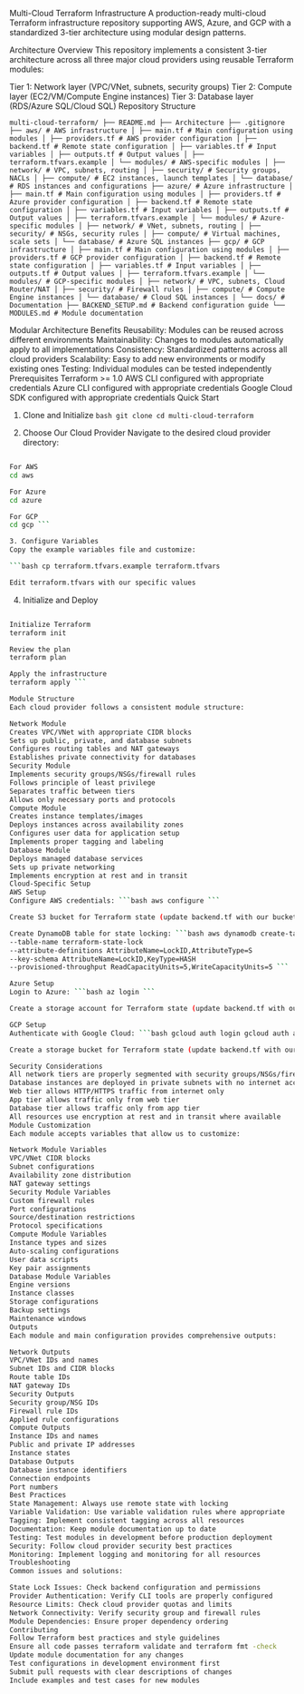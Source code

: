 Multi-Cloud Terraform Infrastructure
A production-ready multi-cloud Terraform infrastructure repository supporting AWS, Azure, and GCP with a standardized 3-tier architecture using modular design patterns.

Architecture Overview
This repository implements a consistent 3-tier architecture across all three major cloud providers using reusable Terraform modules:

Tier 1: Network layer (VPC/VNet, subnets, security groups)
Tier 2: Compute layer (EC2/VM/Compute Engine instances)
Tier 3: Database layer (RDS/Azure SQL/Cloud SQL)
Repository Structure
``` 
multi-cloud-terraform/ ├── README.md ├── Architecture ├── .gitignore ├── aws/ # AWS infrastructure │ ├── main.tf # Main configuration using modules │ ├── providers.tf # AWS provider configuration │ ├── backend.tf # Remote state configuration │ ├── variables.tf # Input variables │ ├── outputs.tf # Output values │ ├── terraform.tfvars.example │ └── modules/ # AWS-specific modules │ ├── network/ # VPC, subnets, routing │ ├── security/ # Security groups, NACLs │ ├── compute/ # EC2 instances, launch templates │ └── database/ # RDS instances and configurations ├── azure/ # Azure infrastructure │ ├── main.tf # Main configuration using modules │ ├── providers.tf # Azure provider configuration │ ├── backend.tf # Remote state configuration │ ├── variables.tf # Input variables │ ├── outputs.tf # Output values │ ├── terraform.tfvars.example │ └── modules/ # Azure-specific modules │ ├── network/ # VNet, subnets, routing │ ├── security/ # NSGs, security rules │ ├── compute/ # Virtual machines, scale sets │ └── database/ # Azure SQL instances ├── gcp/ # GCP infrastructure │ ├── main.tf # Main configuration using modules │ ├── providers.tf # GCP provider configuration │ ├── backend.tf # Remote state configuration │ ├── variables.tf # Input variables │ ├── outputs.tf # Output values │ ├── terraform.tfvars.example │ └── modules/ # GCP-specific modules │ ├── network/ # VPC, subnets, Cloud Router/NAT │ ├── security/ # Firewall rules │ ├── compute/ # Compute Engine instances │ └── database/ # Cloud SQL instances | └── docs/ # Documentation ├── BACKEND_SETUP.md # Backend configuration guide └── MODULES.md # Module documentation
```

Modular Architecture Benefits
Reusability: Modules can be reused across different environments
Maintainability: Changes to modules automatically apply to all implementations
Consistency: Standardized patterns across all cloud providers
Scalability: Easy to add new environments or modify existing ones
Testing: Individual modules can be tested independently
Prerequisites
Terraform >= 1.0
AWS CLI configured with appropriate credentials
Azure CLI configured with appropriate credentials
Google Cloud SDK configured with appropriate credentials
Quick Start
1. Clone and Initialize
```bash git clone cd multi-cloud-terraform ```

2. Choose Our Cloud Provider
Navigate to the desired cloud provider directory:

```bash

For AWS
cd aws

For Azure
cd azure

For GCP
cd gcp ```

3. Configure Variables
Copy the example variables file and customize:

```bash cp terraform.tfvars.example terraform.tfvars

Edit terraform.tfvars with our specific values
```

4. Initialize and Deploy
```bash

Initialize Terraform
terraform init

Review the plan
terraform plan

Apply the infrastructure
terraform apply ```

Module Structure
Each cloud provider follows a consistent module structure:

Network Module
Creates VPC/VNet with appropriate CIDR blocks
Sets up public, private, and database subnets
Configures routing tables and NAT gateways
Establishes private connectivity for databases
Security Module
Implements security groups/NSGs/firewall rules
Follows principle of least privilege
Separates traffic between tiers
Allows only necessary ports and protocols
Compute Module
Creates instance templates/images
Deploys instances across availability zones
Configures user data for application setup
Implements proper tagging and labeling
Database Module
Deploys managed database services
Sets up private networking
Implements encryption at rest and in transit
Cloud-Specific Setup
AWS Setup
Configure AWS credentials: ```bash aws configure ```

Create S3 bucket for Terraform state (update backend.tf with our bucket name): ```bash aws s3 mb s3://our-terraform-state-bucket ```

Create DynamoDB table for state locking: ```bash aws dynamodb create-table
--table-name terraform-state-lock
--attribute-definitions AttributeName=LockID,AttributeType=S
--key-schema AttributeName=LockID,KeyType=HASH
--provisioned-throughput ReadCapacityUnits=5,WriteCapacityUnits=5 ```

Azure Setup
Login to Azure: ```bash az login ```

Create a storage account for Terraform state (update backend.tf with our details): ```bash az group create --name terraform-state-rg --location "East US" az storage account create --name ourtfstateaccount --resource-group terraform-state-rg --location "East US" --sku Standard_LRS ```

GCP Setup
Authenticate with Google Cloud: ```bash gcloud auth login gcloud auth application-default login ```

Create a storage bucket for Terraform state (update backend.tf with our bucket name): ```bash gsutil mb gs://our-terraform-state-bucket ```

Security Considerations
All network tiers are properly segmented with security groups/NSGs/firewall rules
Database instances are deployed in private subnets with no internet access
Web tier allows HTTP/HTTPS traffic from internet only
App tier allows traffic only from web tier
Database tier allows traffic only from app tier
All resources use encryption at rest and in transit where available
Module Customization
Each module accepts variables that allow us to customize:

Network Module Variables
VPC/VNet CIDR blocks
Subnet configurations
Availability zone distribution
NAT gateway settings
Security Module Variables
Custom firewall rules
Port configurations
Source/destination restrictions
Protocol specifications
Compute Module Variables
Instance types and sizes
Auto-scaling configurations
User data scripts
Key pair assignments
Database Module Variables
Engine versions
Instance classes
Storage configurations
Backup settings
Maintenance windows
Outputs
Each module and main configuration provides comprehensive outputs:

Network Outputs
VPC/VNet IDs and names
Subnet IDs and CIDR blocks
Route table IDs
NAT gateway IDs
Security Outputs
Security group/NSG IDs
Firewall rule IDs
Applied rule configurations
Compute Outputs
Instance IDs and names
Public and private IP addresses
Instance states
Database Outputs
Database instance identifiers
Connection endpoints
Port numbers
Best Practices
State Management: Always use remote state with locking
Variable Validation: Use variable validation rules where appropriate
Tagging: Implement consistent tagging across all resources
Documentation: Keep module documentation up to date
Testing: Test modules in development before production deployment
Security: Follow cloud provider security best practices
Monitoring: Implement logging and monitoring for all resources
Troubleshooting
Common issues and solutions:

State Lock Issues: Check backend configuration and permissions
Provider Authentication: Verify CLI tools are properly configured
Resource Limits: Check cloud provider quotas and limits
Network Connectivity: Verify security group and firewall rules
Module Dependencies: Ensure proper dependency ordering
Contributing
Follow Terraform best practices and style guidelines
Ensure all code passes terraform validate and terraform fmt -check
Update module documentation for any changes
Test configurations in development environment first
Submit pull requests with clear descriptions of changes
Include examples and test cases for new modules
